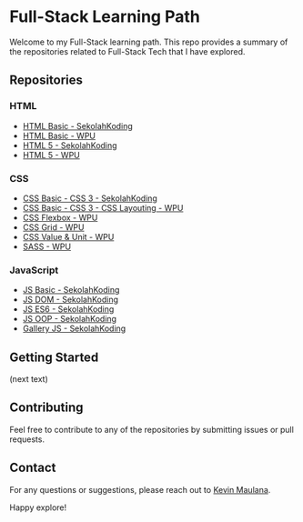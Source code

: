 # Full-Stack Learning Path

Welcome to my Full-Stack learning path. This repo provides a summary of the repositories related to Full-Stack Tech that I have explored.

## Repositories

### HTML

-   [HTML Basic - SekolahKoding](https://github.com/KevinMaulanaAtmaja/html-basic-sk)
-   [HTML Basic - WPU](https://github.com/KevinMaulanaAtmaja/html-basic-wpu)
-   [HTML 5 - SekolahKoding](https://github.com/KevinMaulanaAtmaja/html-5-sk)
-   [HTML 5 - WPU](https://github.com/KevinMaulanaAtmaja/html-5-wpu)

### CSS

-   [CSS Basic - CSS 3 - SekolahKoding](https://github.com/KevinMaulanaAtmaja/css-sk)
-   [CSS Basic - CSS 3 - CSS Layouting - WPU](https://github.com/KevinMaulanaAtmaja/css-wpu)
-   [CSS Flexbox - WPU](https://github.com/KevinMaulanaAtmaja/flexbox-css)
-   [CSS Grid - WPU](https://github.com/KevinMaulanaAtmaja/grid-css)
-   [CSS Value & Unit - WPU](https://github.com/KevinMaulanaAtmaja/css-value-and-unit)
-   [SASS - WPU](https://github.com/KevinMaulanaAtmaja/css-preprocessor-sass)

### JavaScript

-   [JS Basic - SekolahKoding](https://github.com/KevinMaulanaAtmaja/javascript-path/tree/main/SekolahKoding/JS%20Dasar)
-   [JS DOM - SekolahKoding](https://github.com/KevinMaulanaAtmaja/javascript-path/tree/main/SekolahKoding/JS%20DOM)
-   [JS ES6 - SekolahKoding](https://github.com/KevinMaulanaAtmaja/javascript-path/tree/main/SekolahKoding/JS%20ES6)
-   [JS OOP - SekolahKoding](https://github.com/KevinMaulanaAtmaja/javascript-path/tree/main/SekolahKoding/JS%20Objek)
-   [Gallery JS - SekolahKoding](https://github.com/KevinMaulanaAtmaja/javascript-path/tree/main/SekolahKoding/Membuat%20galeri%20dg%20JavaScript)

## Getting Started

(next text)

## Contributing

Feel free to contribute to any of the repositories by submitting issues or pull requests.

## Contact

For any questions or suggestions, please reach out to [Kevin Maulana](https://github.com/KevinMaulanaAtmaja).

Happy explore!
